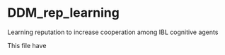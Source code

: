 # DDM_rep_learning
Learning reputation to increase cooperation among IBL cognitive agents

This file have 